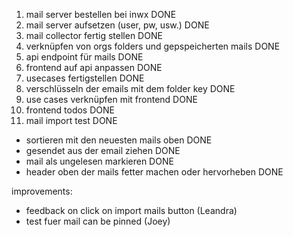 1. mail server bestellen bei inwx DONE
2. mail server aufsetzen (user, pw, usw.) DONE
3. mail collector fertig stellen DONE
4. verknüpfen von orgs folders und gepspeicherten mails DONE
5. api endpoint für mails DONE
6. frontend auf api anpassen DONE
7. usecases fertigstellen DONE
8. verschlüsseln der emails mit dem folder key DONE
9. use cases verknüpfen mit frontend DONE
10. frontend todos DONE
12. mail import test DONE
- sortieren mit den neuesten mails oben DONE
- gesendet aus der email ziehen DONE
- mail als ungelesen markieren DONE
- header oben der mails fetter machen oder hervorheben DONE


improvements:
- feedback on click on import mails button (Leandra)
- test fuer mail can be pinned (Joey)
